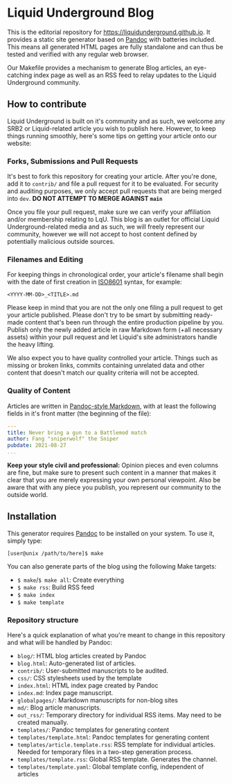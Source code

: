 Liquid Underground Blog
=======================

This is the editorial repository for <https://liquidunderground.github.io>.
It provides a static site generator based on [Pandoc] with batteries
included. This means all generated HTML pages are fully standalone and can
thus be tested and verified with any regular web browser.

Our Makefile provides a mechanism to generate Blog articles, an
eye-catching index page as well as an RSS feed to relay updates to the
Liquid Underground community.


How to contribute
-----------------

Liquid Underground is built on it's community and as such, we welcome any
SRB2 or Liquid-related article you wish to publish here. However, to keep
things running smoothly, here's some tips on getting your article onto our
website:

### Forks, Submissions and Pull Requests

It's best to fork this repository for creating your article. After you're
done, add it to `contrib/` and file a pull request for it to be evaluated. 
For security and auditing purposes, we only accept pull requests that are
being merged into `dev`. **DO NOT ATTEMPT TO MERGE AGAINST `main`**

Once you file your pull request, make sure we can verify your affiliation
and/or membership relating to LqU.  This blog is an outlet for official
Liquid Underground-related media and as such, we will freely represent our
community, however we will not accept to host content defined by
potentially malicious outside sources.

### Filenames and Editing

For keeping things in chronological order, your article's filename shall
begin with the date of first creation in [ISO8601] syntax, for example:

```
<YYYY-MM-DD>_<TITLE>.md
```

[ISO8601]: <https://en.wikipedia.org/w/index.php?title=ISO_8601&oldid=1160073691>

Please keep in mind that you are not the only one filing a pull request to
get your article published. Please don't try to be smart by submitting
ready-made content that's been run through the entire production pipeline
by you. Publish only the newly added article in raw Markdown form (+all
necessary assets) within your pull request and let Liquid's site
administrators handle the heavy lifting.

We also expect you to have quality controlled your article. Things such as
missing or broken links, commits containing unrelated data and other
content that doesn't match our quality criteria will not be accepted.


### Quality of Content

Articles are written in [Pandoc-style Markdown], with at least the
following fields in it's front matter (the beginning of the file):


```YAML
---
title: Never bring a gun to a Battlemod match
author: Fang "sniperwolf" the Sniper
pubdate: 2021-08-27 
...
```

[Pandoc-style Markdown]: <https://boisgera.github.io/pandoc/markdown/>

**Keep your style civil and professional:** Opinion pieces and even columns
are fine, but make sure to present such content in a manner that makes it
clear that you are merely expressing your own personal viewpoint. Also be
aware that with any piece you publish, you represent our community to the
outside world.


Installation
------------

This generator requires [Pandoc] to be installed on your system. To use it,
simply type:

```
[user@unix /path/to/here]$ make
```

[Pandoc]: <https://pandoc.org/>

You can also generate parts of the blog using the following Make targets:

- `$ make`/`$ make all`: Create everything
- `$ make rss`: Build RSS feed
- `$ make index`
- `$ make template`

### Repository structure

Here's a quick explanation of what you're meant to change in this
repository and what will be handled by Pandoc:

- `blog/`: HTML blog articles created by Pandoc
- `blog.html`: Auto-generated list of articles.
- `contrib/`: User-submitted manuscripts to be audited.
- `css/`: CSS stylesheets used by the template
- `index.html`: HTML index page created by Pandoc
- `index.md`: Index page manuscript.
- `globalpages/`: Markdown manuscripts for non-blog sites
- `md/`: Blog article manuscripts.
- `out_rss/`: Temporary directory for individual RSS items. May need to be created manually.
- `templates/`: Pandoc templates for generating content
- `templates/template.html`: Pandoc templates for generating content
- `templates/article.template.rss`: RSS template for individual articles.
   Needed for temporary files in a two-step generation process.
- `templates/template.rss`: Global RSS template. Generates the channel.
- `templates/template.yaml`: Global template config, independent of articles

